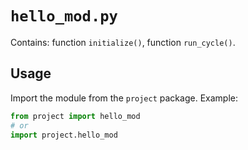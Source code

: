 # `hello_mod.py`

Contains: function `initialize()`, function `run_cycle()`.

## Usage

Import the module from the `project` package. Example:

```python
from project import hello_mod
# or
import project.hello_mod
```
